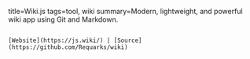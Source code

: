 title=Wiki.js
tags=tool, wiki
summary=Modern, lightweight, and powerful wiki app using Git and Markdown.
~~~~~~

[Website](https://js.wiki/) | [Source](https://github.com/Requarks/wiki)

